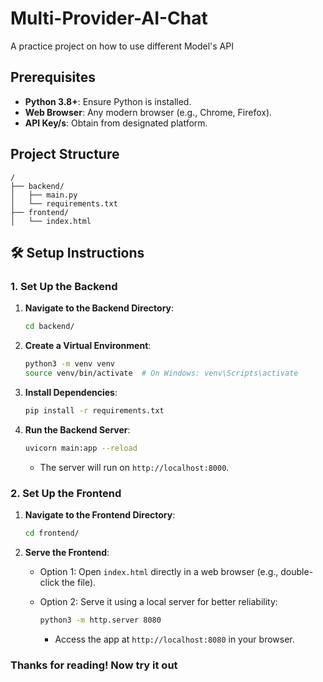 # Multi-Provider-AI-Chat

A practice project on how to use different Model's API

## Prerequisites

- **Python 3.8+**: Ensure Python is installed.
- **Web Browser**: Any modern browser (e.g., Chrome, Firefox).
- **API Key/s**: Obtain from designated platform.

## Project Structure

```
/
├── backend/
│   ├── main.py
│   └── requirements.txt
├── frontend/
│   └── index.html
```

## 🛠️ Setup Instructions

### 1. Set Up the Backend

1. **Navigate to the Backend Directory**:

   ```bash
   cd backend/
   ```

2. **Create a Virtual Environment**:

   ```bash
   python3 -m venv venv
   source venv/bin/activate  # On Windows: venv\Scripts\activate
   ```

3. **Install Dependencies**:

   ```bash
   pip install -r requirements.txt
   ```

4. **Run the Backend Server**:

   ```bash
   uvicorn main:app --reload
   ```

   - The server will run on `http://localhost:8000`.

### 2. Set Up the Frontend

1. **Navigate to the Frontend Directory**:

   ```bash
   cd frontend/
   ```

2. **Serve the Frontend**:
   - Option 1: Open `index.html` directly in a web browser (e.g., double-click the file).
   - Option 2: Serve it using a local server for better reliability:

     ```bash
     python3 -m http.server 8080
     ```

     - Access the app at `http://localhost:8080` in your browser.

### Thanks for reading! Now try it out
